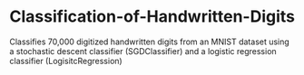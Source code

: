# Classification-of-Handwritten-Digits
Classifies 70,000 digitized handwritten digits from an MNIST dataset using a stochastic descent classifier (SGDClassifier) and a logistic regression classifier (LogisitcRegression)
